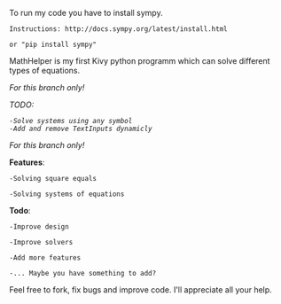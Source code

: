 To run my code you have to install sympy. 

	Instructions: http://docs.sympy.org/latest/install.html
	
	or "pip install sympy"

MathHelper is my first Kivy python programm which can solve different types of equations.

<i>*For this branch only!*

TODO:
	
	-Solve systems using any symbol
	-Add and remove TextInputs dynamicly

*For this branch only!* </i>

<b>Features</b>:

	-Solving square equals
	
	-Solving systems of equations
	
<b>Todo</b>:

	-Improve design
	
	-Improve solvers
	
	-Add more features
	
	-... Maybe you have something to add?
	
Feel free to fork, fix bugs and improve code. I'll appreciate all your help.
